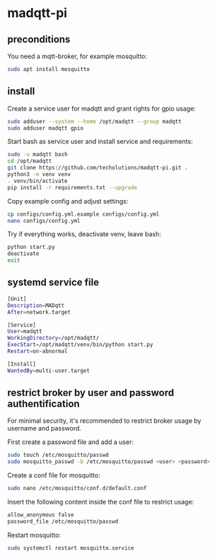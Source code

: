 # madqtt-pi #

## preconditions ##

You need a mqtt-broker, for example mosquitto:
```bash
sudo apt install mosquitto
```

## install ##

Create a service user for madqtt and grant rights for gpio usage:
```bash
sudo adduser --system --home /opt/madqtt --group madqtt
sudo adduser madqtt gpio
```

Start bash as service user and install service and requirements:
```bash
sudo -u madqtt bash
cd /opt/madqtt
git clone https://github.com/techolutions/madqtt-pi.git .
python3 -m venv venv
. venv/bin/activate
pip install -r requirements.txt --upgrade
```

Copy example config and adjust settings:
```bash
cp configs/config.yml.example configs/config.yml
nano configs/config.yml
```

Try if everything works, deactivate venv, leave bash:
```bash
python start.py
deactivate
exit
```

## systemd service file ##
```bash
[Unit]
Description=MADqtt
After=network.target

[Service]
User=madqtt
WorkingDirectory=/opt/madqtt/
ExecStart=/opt/madqtt/venv/bin/python start.py
Restart=on-abnormal

[Install]
WantedBy=multi-user.target

```

## restrict broker by user and password authentification ##
For minimal security, it's recommended to restrict broker usage by username and password.

First create a password file and add a user:
```bash
sudo touch /etc/mosquitto/passwd
sudo mosquitto_passwd -b /etc/mosquitto/passwd <user> <password>
```
Create a conf file for mosquitto:
```bash
sudo nano /etc/mosquitto/conf.d/default.conf
```
Insert the following content inside the conf file to restrict usage:
```bash
allow_anonymous false
password_file /etc/mosquitto/passwd
```
Restart mosquitto:
```bash
sudo systemctl restart mosquitto.service
```
